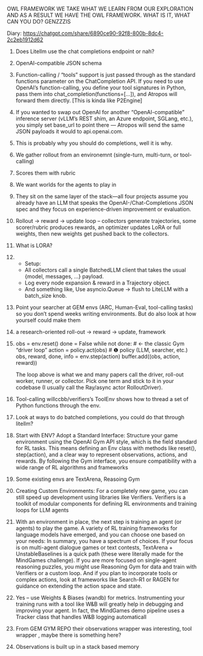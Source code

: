 
OWL FRAMEWORK WE TAKE WHAT WE LEARN FROM OUR EXPLORATION AND AS A RESULT WE HAVE THE OWL FRAMEWORK. WHAT IS IT, WHAT CAN YOU DO?
GENZZZIS

Diary:
https://chatgpt.com/share/6890ce90-92f8-800b-8dc4-2c2eb1912d62

1. Does Litellm use the chat completions endpoint or nah?
2. OpenAI-compatible JSON schema
3. Function-calling / “tools” support is just passed through as the standard functions parameter on the ChatCompletion API. If you need to use OpenAI’s function-calling, you define your tool signatures in Python, pass them into chat_completion(functions=[…]), and Atropos will forward them directly. [This is kinda like P2Engine]
4. If you wanted to swap out OpenAI for another “OpenAI-compatible” inference server (vLLM’s REST shim, an Azure endpoint, SGLang, etc.), you simply set base_url to point there — Atropos will send the same JSON payloads it would to api.openai.com.
5. This is probably why you should do completions, well it is why.
6. We gather rollout from an environemnt (single-turn, multi-turn, or tool-calling)
7. Scores them with rubric
8. We want worlds for the agents to play in
9. They sit on the same layer of the stack—all four projects assume you already have an LLM that speaks the OpenAI-/Chat-Completions JSON spec and they focus on experience-driven improvement or evaluation.
10. Rollout → reward → update loop – collectors generate trajectories, some scorer/rubric produces rewards, an optimizer updates LoRA or full weights, then new weights get pushed back to the collectors.
11. What is LORA?
12. - Setup:
    - All collectors call a single BatchedLLM client that takes the usual {model, messages, …} payload.
    - Log every node expansion & reward in a Trajectory object.
    - And something like, Use asyncio.Queue → flush to LiteLLM with a batch_size knob.
13. Point your searcher at GEM envs (ARC, Human-Eval, tool-calling tasks) so you don’t spend weeks writing environments. But do also look at how yourself could make them
14. a research-oriented roll-out → reward → update, framework

15. obs = env.reset()
    done = False
    while not done: # ← the classic Gym “driver loop”
    action = policy.act(obs) # ❶ policy (LLM, searcher, etc.)
    obs, reward, done, info = env.step(action)
    buffer.add((obs, action, reward))

    The loop above is what we and many papers call the driver, roll-out worker, runner, or collector. Pick one term and stick to it in your codebase (I usually call the Ray/async actor RolloutDriver).

16. Tool-calling willccbb/verifiers’s ToolEnv shows how to thread a set of Python functions through the env.
17. Look at ways to do batched completions, you could do that through litellm?
18. Start with ENV? Adopt a Standard Interface: Structure your game environment using the OpenAI Gym API style, which is the field standard for RL tasks. This means defining an Env class with methods like reset(), step(action), and a clear way to represent observations, actions, and rewards. By following the Gym interface, you ensure compatibility with a wide range of RL algorithms and frameworks
19. Some existing envs are TextArena, Reasoing Gym
20. Creating Custom Environments: For a completely new game, you can still speed up development using libraries like Verifiers. Verifiers is a toolkit of modular components for defining RL environments and training loops for LLM agents
21. With an environment in place, the next step is training an agent (or agents) to play the game. A variety of RL training frameworks for language models have emerged, and you can choose one based on your needs: In summary, you have a spectrum of choices. If your focus is on multi-agent dialogue games or text contests, TextArena + UnstableBaselines is a quick path (these were literally made for the MindGames challenge). If you are more focused on single-agent reasoning puzzles, you might use Reasoning Gym for data and train with Verifiers or a custom loop. And if you plan to incorporate tools or complex actions, look at frameworks like Search-R1 or RAGEN for guidance on extending the action space and state.
22. Yes – use Weights & Biases (wandb) for metrics. Instrumenting your training runs with a tool like W&B will greatly help in debugging and improving your agent. In fact, the MindGames demo pipeline uses a Tracker class that handles W&B logging automaticall
23. From GEM GYM REPO their observations wrapper was interesting, tool wrapper , maybe there is something here?
24. Observations is built up in a stack based memory

